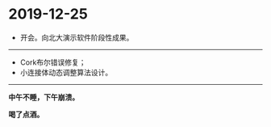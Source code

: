 # 2019-12-25

- 开会。向北大演示软件阶段性成果。

---

- Cork布尔错误修复；
- 小连接体动态调整算法设计。

---

**中午不睡，下午崩溃。**

**喝了点酒。**